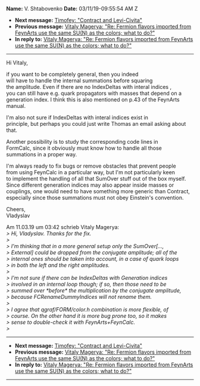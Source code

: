 **Name:** V. Shtabovenko
**Date:** 03/11/19-09:55:54 AM Z

  - **Next message:** [Timofey: "Contract and Levi-Civita"](1493.html)
  - **Previous message:** [Vitaly Magerya: "Re: Fermion flavors imported
    from FeynArts use the same SU(N) as the colors; what to
    do?"](1491.html)
  - **In reply to:** [Vitaly Magerya: "Re: Fermion flavors imported from
    FeynArts use the same SU(N) as the colors; what to do?"](1491.html)

-----

Hi Vitaly,  

if you want to be completely general, then you indeed  
will have to handle the internal summations before squaring  
the amplitude. Even if there are no IndexDeltas with interal indices ,  
you can still have e.g. quark propagators with masses that depend on a  
generation index. I think this is also mentioned on p.43 of the
FeynArts  
manual.  

I'm also not sure if IndexDeltas with interal indices exist in  
principle, but perhaps you could just write Thomas an email asking
about  
that.  

Another possibility is to study the corresponding code lines in  
FormCalc, since it obviously must know how to handle all those  
summations in a proper way.  

I'm always ready to fix bugs or remove obstacles that prevent people  
from using FeynCalc in a particular way, but I'm not particularly keen  
to implement the handling of all that SumOver stuff out of the box
myself.  
Since different generation indices may also appear inside masses or  
couplings, one would need to have something more generic than
Contract,  
especially since those summations must not obey Einstein's convention.  

Cheers,  
Vladyslav  

Am 11.03.19 um 03:42 schrieb Vitaly Magerya:  
*\> Hi, Vladyslav. Thanks for the fix.*  
*\>*  
*\> I'm thinking that in a more general setup only the
SumOver[...,*  
*\> External] could be dropped from the conjugate amplitude; all of
the*  
*\> internal ones should be taken into account, in a case of quark
loops*  
*\> in both the left and the right amplitudes.*  
*\>*  
*\> I'm not sure if there can be IndexDeltas with Generation indices*  
*\> involved in an internal loop though; if so, then those need to be*  
*\> summed over \*before\* the multiplication by the conjugate
amplitude,*  
*\> because FCRenameDummyIndices will not rename them.*  
*\>*  
*\> I agree that qgraf/FORM/color.h combination is more flexible, of*  
*\> course. On the other hand it is more bug prone too, so it makes*  
*\> sense to double-check it with FeynArts+FeynCalc.*  
*\>*  

-----

  - **Next message:** [Timofey: "Contract and Levi-Civita"](1493.html)
  - **Previous message:** [Vitaly Magerya: "Re: Fermion flavors imported
    from FeynArts use the same SU(N) as the colors; what to
    do?"](1491.html)
  - **In reply to:** [Vitaly Magerya: "Re: Fermion flavors imported from
    FeynArts use the same SU(N) as the colors; what to do?"](1491.html)

-----

